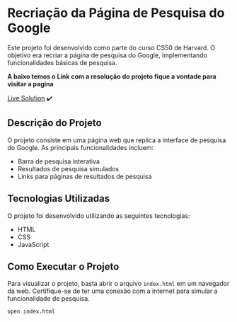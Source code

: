 # Recriação da Página de Pesquisa do Google


Este projeto foi desenvolvido como parte do curso CS50 de Harvard. O objetivo era recriar a página de pesquisa do Google, implementando funcionalidades básicas de pesquisa.


**A baixo temos o Link com a resolução do projeto fique a vontade para visitar a pagina**


[Live Solution]( https://murdock021.github.io/Project-Google/) ✔️


## Descrição do Projeto

O projeto consiste em uma página web que replica a interface de pesquisa do Google. As principais funcionalidades incluem:

- Barra de pesquisa interativa
- Resultados de pesquisa simulados
- Links para páginas de resultados de pesquisa

## Tecnologias Utilizadas

O projeto foi desenvolvido utilizando as seguintes tecnologias:

- HTML
- CSS
- JavaScript

## Como Executar o Projeto

Para visualizar o projeto, basta abrir o arquivo `index.html` em um navegador da web. Certifique-se de ter uma conexão com a internet para simular a funcionalidade de pesquisa.

```bash
open index.html

